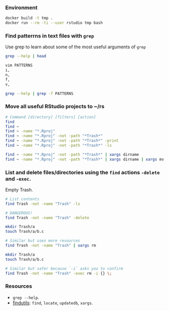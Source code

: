 ### Environment

```bash
docker build -t tmp .
docker run --rm -ti --user rstudio tmp bash
```

### Find patterrns in text files with `grep`

Use grep to learn about some of the most useful arguments of `grep`

```bash
grep --help | head

vim PATTERNS
i,
n,
f,
v,

grep --help | grep -f PATTERNS
```

### Move all useful RStudio projects to ~/rs

```bash
# Command [directory] [filters] [action]
find
find ~
find ~ -name "*.Rproj"
find ~ -name "*.Rproj" -not -path "*Trash*"
find ~ -name "*.Rproj" -not -path "*Trash*" -print
find ~ -name "*.Rproj" -not -path "*Trash*" -ls

find ~ -name "*.Rproj" -not -path "*Trash*" | xargs dirname
find ~ -name "*.Rproj" -not -path "*Trash*" | xargs dirname | xargs mv -t rs
```

### List and delete files/directories using the `find` actions `-delete` and `-exec`.

Empty Trash.

```bash
# List contents
find Trash -not -name "Trash" -ls

# DANGEROUS!
find Trash -not -name "Trash" -delete

mkdir Trash/a
touch Trash/a/b.c

# Similar but uses more resources
find Trash -not -name "Trash" | xargs rm

mkdir Trash/a
touch Trash/a/b.c

# Similar but safer because `-i` asks you to confirm
find Trash -not -name "Trash" -exec rm -i {} \;
```

### Resources

* `grep --help`.
* [findutils](https://www.gnu.org/software/findutils/): `find`, `locate`,
`updatedb`, `xargs`.

